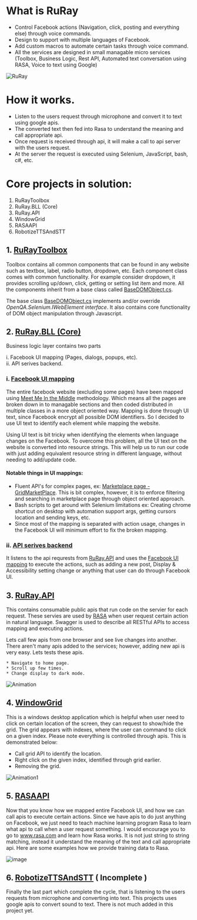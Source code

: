 # What is RuRay
* Control Facebook actions (Navigation, click, posting and everything else) through voice commands.
* Design to support with multiple languages of Facebook.
* Add custom macros to automate certain tasks through voice command.
* All the services are designed in small managable micro services (Toolbox, Business Logic, Rest API, Automated text conversation using RASA, Voice to text using Google)

![RuRay](https://user-images.githubusercontent.com/83523058/126584597-1935350a-e52f-4cd0-b38d-7737083f0213.png)

# How it works. 
* Listen to the users request through microphone and convert it to text using google apis.
* The converted text then fed into Rasa to understand the meaning and call appropriate api.
* Once request is received through api, it will make a call to api server with the users request.
* At the server the request is executed using Selenium, JavaScript, bash, c#, etc.

# Core projects in solution:
1. RuRayToolbox
2. RuRay.BLL (Core)
3. RuRay.API
4. WindowGrid
5. RASAAPI
6. RobotizeTTSAndSTT

## 1. [RuRayToolbox](https://github.com/IRobotizeInternet/RuRay/tree/master/RuRayToolbox)
Toolbox contains all common components that can be found in any website such as textbox, label, radio button, dropdown, etc. Each component class comes with common functionality. For example consider dropdown, it provides scrolling up/down, click, getting or setting list item and more. All the components inherit from a base class called [BaseDOMObject.cs](https://github.com/IRobotizeInternet/RuRay/blob/master/RuRayToolbox/Controls/BaseDOMObject.cs).

The base class [BaseDOMObject.cs](https://github.com/IRobotizeInternet/RuRay/blob/master/RuRayToolbox/Controls/BaseDOMObject.cs) implements and/or override _OpenQA.Selenium.IWebElement interface_. It also contains core functionality of DOM object manipulation through Javascript. 

## 2. [RuRay.BLL (Core)](https://github.com/IRobotizeInternet/RuRay/tree/master/RuRay/RuRay.BLL)
Business logic layer contains two parts 

  i. Facebook UI mapping (Pages, dialogs, popups, etc).                                                                                                    
  ii. API serives backend. 
  
 ### i. [Facebook UI mapping](https://github.com/IRobotizeInternet/RuRay/tree/master/RuRay/RuRay.BLL/App)
The entire facebook website (excluding some pages) have been mapped using [Meet Me In the Middle](https://github.com/IRobotizeInternet/Meet-me-In-the-Middle) methodology. Which means all the pages are broken down in to managable sections and then coded distributed in multiple classes in a more object oriented way. Mapping is done through UI text, since Facebook encrypt all possible DOM identifiers. So I decided to use UI text to identify each element while mapping the website.

Using UI text is bit tricky when identifying the elements when language changes on the Facebook. To overcome this problem, all the UI text on the website is converted into resource strings. This will help us to run our code with just adding equivalent resource string in different language, without needing to add/update code.

#### Notable things in UI mappings:
* Fluent API's for complex pages, ex: [Marketplace page - GridMarketPlace](https://github.com/IRobotizeInternet/RuRay/tree/master/RuRay/RuRay.BLL/App/LoggedIn/Pages/Marketplace/GridMarketPlace). This is bit complex, however, it is to enforce filtering and searching in marketplace page through object oriented approach.
* Bash scripts to get around with Selenium limitations ex: Creating chrome shortcut on desktop with automation support args, getting cursors location and sending keys, etc.
* Since most of the mapping is separated with action usage, changes in the Facebook UI will minimum effort to fix the broken mapping. 

### ii. [API serives backend](https://github.com/IRobotizeInternet/RuRay/tree/master/RuRay/RuRay.BLL/Services)
It listens to the api requrests from [RuRay.API](https://github.com/IRobotizeInternet/RuRay/tree/master/RuRay/RuRay.API) and uses the [Facebook UI mapping](https://github.com/IRobotizeInternet/RuRay/tree/master/RuRay/RuRay.BLL/App) to execute the actions, such as adding a new post, Display & Accessibility setting change or anything that user can do through Facebook UI.  

## 3. [RuRay.API](https://github.com/IRobotizeInternet/RuRay/tree/master/RuRay/RuRay.API)
This contains consumable public apis that run code on the servier for each request. These servies are used by [RASA](www.rasa.com) when user request certain action in natural language. Swagger is used to describe all RESTful APIs to access mapping and executing actions.

Lets call few apis from one browser and see live changes into another. There aren't many apis added to the services; however, adding new api is very easy. Lets tests these apis.

    * Navigate to home page.
    * Scroll up few times.
    * Change display to dark mode. 

![Animation](https://user-images.githubusercontent.com/83523058/139616831-613e795b-4853-4f71-8ec8-292abed97ea2.gif)


## 4. [WindowGrid](https://github.com/IRobotizeInternet/RuRay/tree/master/WindowGrid)

This is a windows desktop application which is helpful when user need to click on certain location of the screen, they can request to show/hide the grid. The grid appears with indexes, where the user can command to click on a given index. Please note everything is controlled through apis. This is demonstrated below:


* Call grid API to identify the location.
* Right click on the given index, identified through grid earlier.
* Removing the grid.

![Animation1](https://user-images.githubusercontent.com/83523058/139618333-02485928-6345-4a44-a4fd-17dbe4c10dcb.gif)

## 5. [RASAAPI](https://github.com/IRobotizeInternet/RuRay/tree/master/RASAAPI)

Now that you know how we mapped entire Facebook UI, and how we can call apis to execute certain actions. Since we have apis to do just anything on Facebook, we just need to teach machine learning program Rasa to learn what api to call when a user request something. I would encourage you to go to www.rasa.com and learn how Rasa works. It is not just string to string matching, instead it understand the meaning of the text and call appropriate api.
Here are some examples how we provide training data to Rasa.

![image](https://user-images.githubusercontent.com/83523058/139623164-1e8864a0-9888-4e9b-8413-c181304e80fb.png)

## 6. [RobotizeTTSAndSTT](https://github.com/IRobotizeInternet/RuRay/tree/master/RuRayTTS) ( Incomplete )
Finally the last part which complete the cycle, that is listening to the users requests from microphone and converting into text. This projects uses google 
apis to convert sound to text. There is not much added in this project yet.



